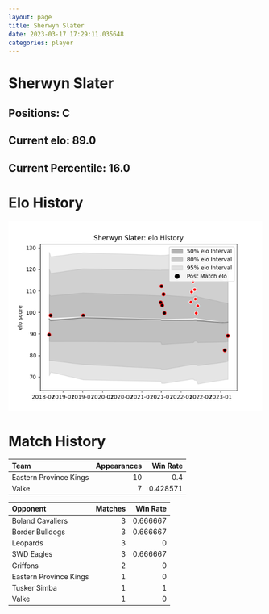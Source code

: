 ```yaml
---  
layout: page  
title: Sherwyn Slater  
date: 2023-03-17 17:29:11.035648  
categories: player  
---
```

# Sherwyn Slater

## Positions: C

## Current elo: 89.0

## Current Percentile: 16.0

# Elo History


![elo history](history_SherwynSlater.png)
# Match History


| Team                   |   Appearances |   Win Rate |
|:-----------------------|--------------:|-----------:|
| Eastern Province Kings |            10 |   0.4      |
| Valke                  |             7 |   0.428571 |

| Opponent               |   Matches |   Win Rate |
|:-----------------------|----------:|-----------:|
| Boland Cavaliers       |         3 |   0.666667 |
| Border Bulldogs        |         3 |   0.666667 |
| Leopards               |         3 |   0        |
| SWD Eagles             |         3 |   0.666667 |
| Griffons               |         2 |   0        |
| Eastern Province Kings |         1 |   0        |
| Tusker Simba           |         1 |   1        |
| Valke                  |         1 |   0        |